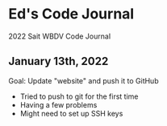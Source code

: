 # Ed's Code Journal
2022 Sait WBDV Code Journal

## January 13th, 2022 
Goal: Update "website" and push it to GitHub
- Tried to push to git for the first time
- Having a few problems
- Might need to set up SSH keys